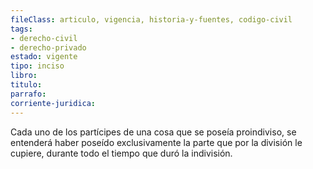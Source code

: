 ```yaml
---
fileClass: articulo, vigencia, historia-y-fuentes, codigo-civil
tags:
- derecho-civil
- derecho-privado
estado: vigente
tipo: inciso
libro:
titulo:
parrafo:
corriente-juridica:
---
```

Cada uno de los partícipes de una cosa que se poseía proindiviso, se entenderá haber poseído exclusivamente la parte que por la división le cupiere, durante todo el tiempo que duró la indivisión.